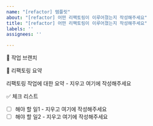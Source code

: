 ```yaml
---
name: "[refactor] 템플릿"
about: "[refactor] 어떤 리팩토링이 이루어졌는지 작성해주세요"
title: "[refactor] 어떤 리팩토링이 이루어졌는지 작성해주세요"
labels: ''
assignees: ''

---
```


🌳 작업 브랜치

📝 리팩토링 요약
<!-- 리팩토링 된 요소에 대해서 설명해주세요. -->

리팩토링 작업에 대한 요약 - 지우고 여기에 작성해주세요

✅ 체크 리스트
<!-- 해야 할 일을 적어주세요. -->

- [ ] 해야 할 일1 - 지우고 여기에 작성해주세요
- [ ] 해야 할 일2 - 지우고 여기에 작성해주세요

